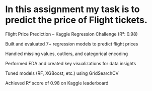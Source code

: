 # In this assignment my task is to predict the price of Flight tickets.

Flight Price Prediction – Kaggle Regression Challenge (R²: 0.98)

Built and evaluated 7+ regression models to predict flight prices

Handled missing values, outliers, and categorical encoding

Performed EDA and created key visualizations for data insights

Tuned models (RF, XGBoost, etc.) using GridSearchCV

Achieved R² score of 0.98 on Kaggle leaderboard


